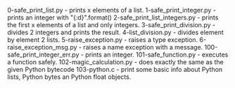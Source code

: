 0-safe_print_list.py - prints x elements of a list.
1-safe_print_integer.py - prints an integer with "{:d}".format()
2-safe_print_list_integers.py - prints the first x elements of a list and only integers.
3-safe_print_division.py - divides 2 integers and prints the result.
4-list_division.py - divides element by element 2 lists.
5-raise_exception.py - raises a type exception.
6-raise_exception_msg.py - raises a name exception with a message.
100-safe_print_integer_err.py - prints an integer.
101-safe_function.py - executes a function safely. 
102-magic_calculation.py - does exactly the same as the given Python bytecode
103-python.c - print some basic info about Python lists, Python bytes an Python float objects.
